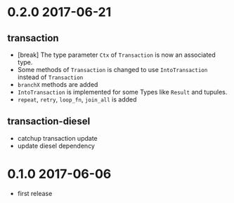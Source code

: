 # 0.2.0 2017-06-21

## transaction

* [break] The type parameter `Ctx` of `Transaction` is now an associated type.
* Some methods of `Transaction` is changed to use `IntoTransaction` instead of `Transaction`
* `branchX` methods are added
* `IntoTransaction` is implemented for some Types like `Result` and tupules.
* `repeat`, `retry`, `loop_fn`, `join_all` is added

## transaction-diesel

* catchup transaction update
* update diesel dependency

# 0.1.0 2017-06-06
* first release
